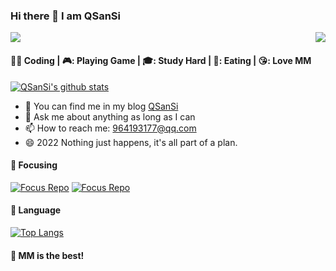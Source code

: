 ### Hi there 👋 I am QSanSi

<p><img src="https://count.getloli.com/get/@github.readme"></a><img src="https://weather-icon.journeyad.repl.co/@binzhou?v=1" align="right"></p>

####  👨‍💻  Coding  |  🎮:  Playing Game  |  🎓:  Study Hard  |  🍖:  Eating  |  😘:  Love MM

[![QSanSi's github stats](https://github-readme-stats.vercel.app/api?username=QSanSi&show_icons=true)](https://github-readme-stats-ten-gilt.vercel.app)


- 👯 You can find me in my blog  [QSanSi](https://www.cnblogs.com/qsswxm/) 
- 💬 Ask me about anything as long as I can
- 📫 How to reach me: 964193177@qq.com
- 😄 2022 Nothing just happens, it's all part of a plan.


####  :rainbow:  Focusing

[![Focus Repo](https://github-readme-stats.vercel.app/api/pin/?username=QSanSi&repo=LanBaoZi)](https://github.com/QSanSi/LanBaoZi)
[![Focus Repo](https://github-readme-stats.vercel.app/api/pin/?username=QSanSi&repo=AlgoSolutions)](https://github.com/QSanSi/AlgoSolutions)

####  :hammer:  Language

[![Top Langs](https://github-readme-stats.vercel.app/api/top-langs/?username=QSanSi&hide=html,css)](https://github.com/QSanSi)

####  :sparkling_heart:  MM is the best!
